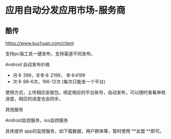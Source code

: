 # 应用自动分发应用市场-服务商



## 酷传

https://www.kuchuan.com/client 

支持pc端工具一键发布，支持渠道不同发布。

Android 自动发布价格

- 月卡 399，半年卡 2199， 年卡4199
- 次卡 88-6次，166-12次 (每次只能发一个平台)

使用方式，上传相应安装包，绑定相应的平台账号，自动发布，可以随时查看审核进度，相应的进度也会同步。



其他服务

Android监控服务，ios监控服务

具体提供 app的监控服务，如下载数据，用户群体等，暂时使用 **友盟 **即可。

